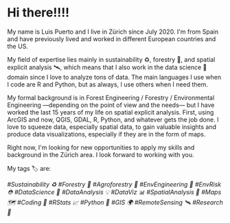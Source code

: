 # Hi there!!!!

My name is Luis Puerto and I live in Zürich since July 2020. I'm from Spain and have previously lived and worked in different European countries and the US. 

My field of expertise lies mainly in sustainability :recycle:, forestry :evergreen_tree:, and spatial explicit analysis :artificial_satellite:, which means that I also work in the data science :telescope: domain since I love to analyze tons of data. The main languages I use when I code are R and Python, but as always, I use others when I need them. 

My formal background is in Forest Engineering / Forestry / Environmental Engineering —depending on the point of view and the needs— but I have worked the last 15 years of my life on spatial explicit analysis. First, using ArcGIS and now, QGIS, GDAL, R, Python, and whatever gets the job done. I love to squeeze data, especially spatial data, to gain valuable insights and produce data visualizations, especially if they are in the form of maps. 

Right now, I'm looking for new opportunities to apply my skills and background in the Zürich area. I look forward to working with you.

My tags :label: are: 

_\#Sustainability :recycle: #Forestry :evergreen_tree: #Agroforestry :ear_of_rice: #EnvEngineering :seedling: #EnvRisk :rescue_worker_helmet: #DataScience :telescope: #DataAnalysis :bulb: #DataViz :bar_chart: #SpatialAnalysis :round_pushpin: #Maps :world_map: #Coding :robot: #RStats :chart_with_upwards_trend: #Python :snake: #GIS :earth_africa: #RemoteSensing :artificial_satellite: #Research :microscope:_


